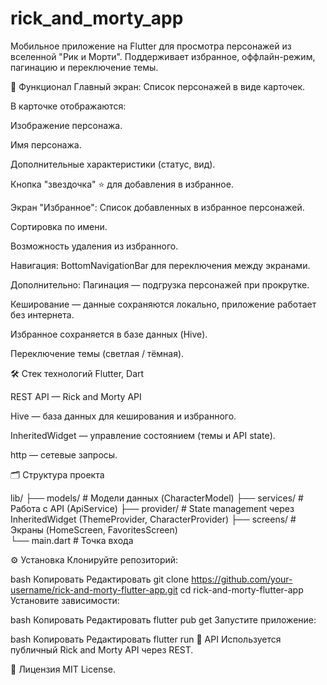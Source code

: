 # rick_and_morty_app
Мобильное приложение на Flutter для просмотра персонажей из вселенной "Рик и Морти". Поддерживает избранное, оффлайн-режим, пагинацию и переключение темы.

📲 Функционал
Главный экран:
Список персонажей в виде карточек.

В карточке отображаются:

Изображение персонажа.

Имя персонажа.

Дополнительные характеристики (статус, вид).

Кнопка "звездочка" ⭐ для добавления в избранное.

Экран "Избранное":
Список добавленных в избранное персонажей.

Сортировка по имени.

Возможность удаления из избранного.

Навигация:
BottomNavigationBar для переключения между экранами.

Дополнительно:
Пагинация — подгрузка персонажей при прокрутке.

Кеширование — данные сохраняются локально, приложение работает без интернета.

Избранное сохраняется в базе данных (Hive).

Переключение темы (светлая / тёмная).


🛠 Стек технологий
Flutter, Dart

REST API — Rick and Morty API

Hive — база данных для кеширования и избранного.

InheritedWidget — управление состоянием (темы и API state).

http — сетевые запросы.


🗂 Структура проекта

lib/
├── models/            # Модели данных (CharacterModel)
├── services/          # Работа с API (ApiService)
├── provider/             # State management через InheritedWidget (ThemeProvider, CharacterProvider)
├── screens/           # Экраны (HomeScreen, FavoritesScreen)          
└── main.dart          # Точка входа

⚙️ Установка
Клонируйте репозиторий:

bash
Копировать
Редактировать
git clone https://github.com/your-username/rick-and-morty-flutter-app.git
cd rick-and-morty-flutter-app
Установите зависимости:

bash
Копировать
Редактировать
flutter pub get
Запустите приложение:

bash
Копировать
Редактировать
flutter run
📡 API
Используется публичный Rick and Morty API через REST.


📄 Лицензия
MIT License.
